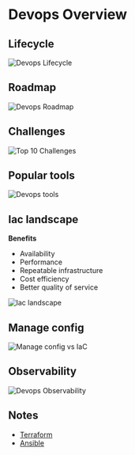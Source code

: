 # Devops Overview

## Lifecycle
![Devops Lifecycle](https://i.pinimg.com/originals/29/90/d0/2990d0977b48077d5edb875de13586ca.jpg)

## Roadmap 

![Devops Roadmap](https://i.pinimg.com/564x/cf/68/e0/cf68e067a4aca282190b7505c13ab6ba.jpg)

## Challenges 

![Top 10 Challenges](https://i.pinimg.com/originals/34/2b/39/342b39b958df629b91f4c0bcee51fd45.jpg)

## Popular tools

![Devops tools](https://i.pinimg.com/originals/97/0e/4b/970e4b986041dc7eb3778974f611c191.jpg)

## Iac landscape

**Benefits**
- Availability
- Performance
- Repeatable infrastructure
- Cost efficiency
- Better quality of service

![Iac landscape](https://i.pinimg.com/736x/c0/5c/1c/c05c1cbb08f94f7e194a541887433655.jpg)

## Manage config

![Manage config vs IaC](https://i.pinimg.com/originals/31/98/1f/31981fbab7c45fe45d8319e9b316ceb2.jpg)

## Observability 

![Devops Observability](https://i.pinimg.com/originals/af/b3/cb/afb3cb3f571e1d0dc9d1d0fa3a2df25a.jpg)

## Notes 
- [Terraform](./terraform.md)
- [Ansible](./ansible.md)